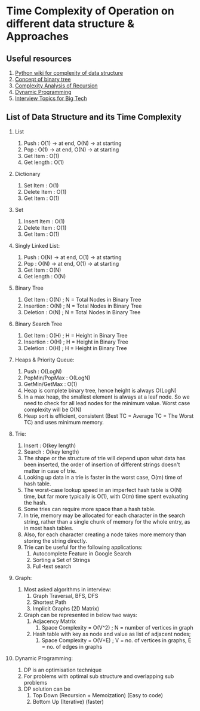 # Time Complexity of Operation on different data structure & Approaches

## Useful resources

1. [Python wiki for complexity of data structure](https://wiki.python.org/moin/TimeComplexity)
2. [Concept of binary tree](https://www.geeksforgeeks.org/difference-between-full-and-complete-binary-tree/)
3. [Complexity Analysis of Recursion](https://leetcode.com/explore/learn/card/recursion-i/256/complexity-analysis/1669/)
4. [Dynamic Programming](https://leetcode.com/explore/featured/card/dynamic-programming/630/an-introduction-to-dynamic-programming/4034/)
5. [Interview Topics for Big Tech](https://github.com/jwasham/coding-interview-university/blob/main/README.md#google-interview-university)

## List of Data Structure and its Time Complexity

1. List
    1. Push : O(1) -> at end, O(N) -> at starting
    2. Pop :  O(1) -> at end, O(N) -> at starting
    3. Get Item : O(1)
    4. Get length : O(1)
       <br>

2. Dictionary
    1. Set Item : O(1)
    2. Delete Item : O(1)
    3. Get Item : O(1)
       <br>

3. Set
    1. Insert Item : O(1)
    2. Delete Item : O(1)
    3. Get Item : O(1)
       <br>

4. Singly Linked List:
    1. Push : O(N) -> at end, O(1) -> at starting
    2. Pop :  O(N) -> at end, O(1) -> at starting
    3. Get Item : O(N)
    4. Get length : O(N)
       <br>

5. Binary Tree
    1. Get Item : O(N) ; N = Total Nodes in Binary Tree
    2. Insertion : O(N) ; N = Total Nodes in Binary Tree
    3. Deletion : O(N) ; N = Total Nodes in Binary Tree
       <br>

6. Binary Search Tree
    1. Get Item : O(H) ; H = Height in Binary Tree
    2. Insertion : O(H) ; H = Height in Binary Tree
    3. Deletion : O(H) ; H = Height in Binary Tree
       <br>

7. Heaps & Priority Queue:
    1. Push : O(LogN)
    2. PopMin/PopMax : O(LogN)
    3. GetMin/GetMax : O(1)
    4. Heap is complete binary tree, hence height is always O(LogN)
    5. In a max heap, the smallest element is always at a leaf node. So we need to check for all lead nodes for the
       minimum value. Worst case complexity will be O(N)
    6. Heap sort is efficient, consistent (Best TC = Average TC = The Worst TC) and uses minimum memory.

8. Trie:
    1. Insert : O(key length)
    2. Search : O(key length)
    3. The shape or the structure of trie will depend upon what data has been inserted, the order of insertion of
       different strings doesn't matter in case of trie.
    4. Looking up data in a trie is faster in the worst case, O(m) time of hash table.
    5. The worst-case lookup speed in an imperfect hash table is O(N) time, but far more typically is O(1), with O(m)
       time spent evaluating the hash.
    6. Some tries can require more space than a hash table.
    7. In trie, memory may be allocated for each character in the search string, rather than a single chunk of memory
       for the whole entry, as in most hash tables.
    8. Also, for each character creating a node takes more memory than storing the string directly.
    9. Trie can be useful for the following applications:
        1. Autocomplete Feature in Google Search
        2. Sorting a Set of Strings
        3. Full-text search

9. Graph:
    1. Most asked algorithms in interview:
        1. Graph Traversal, BFS, DFS
        2. Shortest Path
        3. Implicit Graphs (2D Matrix)
    2. Graph can be represented in below two ways:
        1. Adjacency Matrix
            1. Space Complexity = O(V^2) ; N = number of vertices in graph
        2. Hash table with key as node and value as list of adjacent nodes;
            1. Space Complexity = O(V+E) ; V = no. of vertices in graphs, E = no. of edges in graphs

10. Dynamic Programming:
    1. DP is an optimisation technique
    2. For problems with optimal sub structure and overlapping sub problems
    3. DP solution can be
        1. Top Down (Recursion + Memoization) (Easy to code)
        2. Bottom Up (Iterative) (faster)